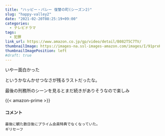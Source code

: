 ```yaml
---
title: "ハッピー・バレー 復讐の町(シーズン2)"
slug: "happy-valley2"
date: "2021-02-20T08:25:19+09:00"
categories:
  - テレビドラマ
tags:
  - 犯罪
link_url: https://www.amazon.co.jp/gp/video/detail/B082T5C7TV/
thumbnailImage: https://images-na.ssl-images-amazon.com/images/I/91prxHO7+bL._SX300_.jpg
thumbnailImagePosition: left
#draft: true
---
```

いやー面白かった
<!--more-->
というかなんかせつなさが残るラストだったな。

最後の刑務所のシーンを見るとまだ続きがありそうなので楽しみ

{{< amazon-prime >}}

#### コメント

```
最後に観た数日後にプライム会員特典でなくなっていた。
ギリセーフ
```
